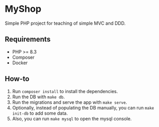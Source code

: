 # MyShop

Simple PHP project for teaching of simple MVC and DDD.

## Requirements
- PHP >= 8.3
- Composer
- Docker

## How-to
1. Run `composer install` to install the dependencies.
2. Run the DB with `make db`.
3. Run the migrations and serve the app with `make serve`.
4. Optionally, instead of populating the DB manually, you can 
run `make init-db` to add some data.
5. Also, you can run `make mysql` to open the mysql console.
